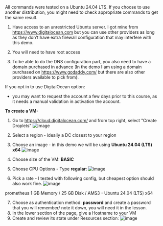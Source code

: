 All commands were tested on a Ubuntu 24.04 LTS. If you choose to use another distribution, you might need to check appropriate commands to get the same result. 

1. Have access to an unrestricted Ubuntu server.
I got mine from https://www.digitalocean.com but you can use other providers as long as they don’t have extra firewall configuration that may interfere with this demo.

3. You will need to have root access
4. To be able to do the DNS configuration part, you also need to have a domain purchased in advance (In the demo I am using a domain purchased on https://www.godaddy.com/ but there are also other providers available to pick from).

If you opt in to use DigitalOcean option: 
- you may want to request the account a few days prior to this course, as it needs a manual validation in activation the account.

**To create a VM:**

1. Go to https://cloud.digitalocean.com/ and from top right, select "Create Droplets"
   ![image](https://github.com/user-attachments/assets/1de2210a-6285-409f-a103-5fdcf09e9257)
2. Select a region - ideally a DC closest to your region
3. Choose an image - in this demo we will be using **Ubuntu 24.04 (LTS) x64**
  ![image](https://github.com/user-attachments/assets/a606bb6a-b521-4387-ab5b-56e650d43f2e)

4. Choose size of the VM: **BASIC**
5. Choose CPU Options - Type **regular**:
![image](https://github.com/user-attachments/assets/fd48f45a-13dd-46b8-8e08-aa24e392b3c0)

6.  Pick a rate - I tested with following config, but cheapest option should also work fine. 
![image](https://github.com/user-attachments/assets/a1422739-b3eb-4393-9371-c4eca2d74f64)

prometheus
1 GB Memory / 25 GB Disk / AMS3 - Ubuntu 24.04 (LTS) x64

7. Choose as authentication method: **password** and create a password that you will remember/ note it down, you will need it in the lesson.
8. In the lower section of the page, give a Hostname to your VM
9. Create and review its state under Resources section:
![image](https://github.com/user-attachments/assets/1fd30132-70b8-4319-aa13-1633d5de0a5e)


   

